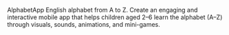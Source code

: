 AlphabetApp
English alphabet from A to Z. Create an engaging and interactive mobile app that helps children aged 2–6 learn the alphabet (A–Z) through visuals, sounds, animations, and mini-games.
